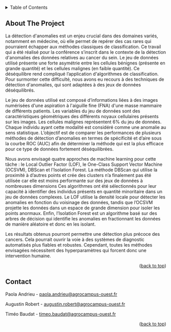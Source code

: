 <!-- Improved compatibility of back to top link: See: https://github.com/othneildrew/Best-README-Template/pull/73 -->
<a id="readme-top"></a>

<!-- TABLE OF CONTENTS -->
<details>
  <summary>Table of Contents</summary>
  <ol>
    <li>
      <a href="#about-the-project">About The Project</a>
    </li>
    <li><a href="#contact">Contact</a></li>
  </ol>
</details>



<!-- ABOUT THE PROJECT -->
## About The Project

La détection d'anomalies est un enjeu crucial dans des domaines variés, notamment en médecine, où elle permet de repérer des cas rares qui pourraient échapper aux méthodes classiques de classification. Ce travail qui a été réalisé pour la conférence s’inscrit dans le contexte de la détection d'anomalies des données relatives au cancer du sein. Le jeu de données utilisé présente une forte asymétrie entre les cellules bénignes (présente en grande quantité) et les cellules malignes (en faible quantité). Ce déséquilibre rend compliqué l’application d'algorithmes de classification. Pour surmonter cette difficulté, nous avons eu recours à des techniques de détection d'anomalies, qui sont adaptées à des jeux de données déséquilibrés.

Le jeu de données utilisé est composé d’informations liées à des images numérisées d'une aspiration à l'aiguille fine (FNA) d'une masse mammaire de différents patients. Les variables du jeu de données sont des caractéristiques géométriques des différents noyaux cellulaires présents sur les images. Les cellules malignes représentent 6% du jeu de données. Chaque individu ayant cette modalité est considéré comme une anomalie au sens statistique. L’objectif est de comparer les performances de plusieurs méthodes de détection d’anomalies en termes de spécificité et d’aire sous la courbe ROC (AUC) afin de déterminer la méthode qui est la plus efficace pour ce type de données fortement déséquilibrées. 

Nous avons envisagé quatre approches de machine learning pour cette tâche : le Local Outlier Factor (LOF), le One-Class Support Vector Machine (OCSVM), DBScan et l'Isolation Forest. La méthode DBScan qui utilise la proximité à d’autres points et crée des clusters n’a finalement pas été utilisée car elle est moins performante sur des jeux de données à nombreuses dimensions Ces algorithmes ont été sélectionnés pour leur capacité à identifier des individus présents en quantité minoritaire dans un jeu de données complexes. Le LOF utilise la densité locale pour détecter les anomalies en fonction du voisinage des données, tandis que l’OCSVM projette les données dans un espace de grande dimension pour isoler les points anormaux. Enfin, l’Isolation Forest est un algorithme basé sur des arbres de décision qui identifie les anomalies en fractionnant les données de manière aléatoire et donc en les isolant. 

Les résultats obtenus pourront permettre une détection plus précoce des cancers. Cela pourrait ouvrir la voie à des systèmes de diagnostic automatisés plus fiables et robustes. Cependant, toutes les méthodes envisagées nécessitent des hyperparamètres qui forcent donc une intervention humaine. 
<p align="right">(<a href="#readme-top">back to top</a>)</p>

<!-- CONTACT -->
## Contact

Paola Andrieu  - paola.andrieu@agrocampus-ouest.fr

Augustin Robert  - augustin.robert@agrocampus-ouest.fr

Timéo Baudat  - timeo.baudat@agrocampus-ouest.fr

<p align="right">(<a href="#readme-top">back to top</a>)</p>

